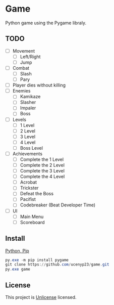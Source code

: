# Game
Python game using the Pygame libraly.

## TODO
- [ ] Movement
  - [ ] Left/Right
  - [ ] Jump
- [ ] Combat
  - [ ] Slash
  - [ ] Pary
- [ ] Player dies without killing
- [ ] Enemies
  - [ ] Kamikaze
  - [ ] Slasher
  - [ ] Impaler
  - [ ] Boss
- [ ] Levels
  - [ ] 1 Level
  - [ ] 2 Level
  - [ ] 3 Level
  - [ ] 4 Level
  - [ ] Boss Level
- [ ] Achievements
  - [ ] Complete the 1 Level
  - [ ] Complete the 2 Level
  - [ ] Complete the 3 Level
  - [ ] Complete the 4 Level
  - [ ] Acrobat
  - [ ] Trickster
  - [ ] Defeat the Boss
  - [ ] Pacifist
  - [ ] Codebreaker (Beat Developer Time)
- [ ] UI
  - [ ] Main Menu
  - [ ] Scoreboard

## Install
[Python, Pip](https://www.python.org/downloads/)
```powershell
py.exe -m pip install pygame
git clone https://github.com/ucenyp23/game.git
py.exe game 
```

## License
This project is [Unlicense](https://unlicense.org/) licensed.
